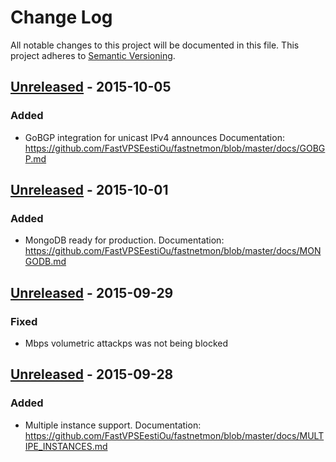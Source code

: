 # Change Log
All notable changes to this project will be documented in this file.
This project adheres to [Semantic Versioning](http://semver.org/).

## [Unreleased][unreleased] - 2015-10-05
### Added
- GoBGP integration for unicast IPv4 announces Documentation:
https://github.com/FastVPSEestiOu/fastnetmon/blob/master/docs/GOBGP.md

## [Unreleased][unreleased] - 2015-10-01
### Added
- MongoDB ready for production. Documentation: https://github.com/FastVPSEestiOu/fastnetmon/blob/master/docs/MONGODB.md

## [Unreleased][unreleased] - 2015-09-29
### Fixed 
- Mbps volumetric attackps was not being blocked

## [Unreleased][unreleased] - 2015-09-28
### Added
- Multiple instance support. Documentation: https://github.com/FastVPSEestiOu/fastnetmon/blob/master/docs/MULTIPE_INSTANCES.md

[unreleased]: https://github.com/FastVPSEestiOu/fastnetmon/commits/master
